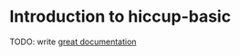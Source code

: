 # Introduction to hiccup-basic

TODO: write [great documentation](http://jacobian.org/writing/great-documentation/what-to-write/)

